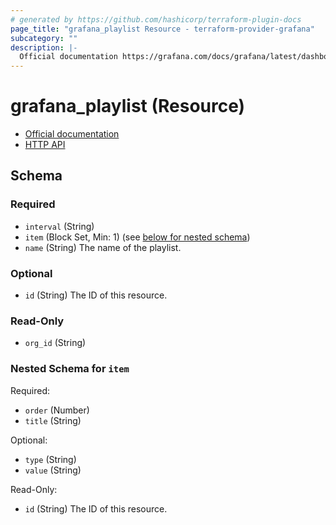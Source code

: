 ```yaml
---
# generated by https://github.com/hashicorp/terraform-plugin-docs
page_title: "grafana_playlist Resource - terraform-provider-grafana"
subcategory: ""
description: |-
  Official documentation https://grafana.com/docs/grafana/latest/dashboards/playlist/HTTP API https://grafana.com/docs/grafana/latest/http_api/playlist/
---
```


# grafana_playlist (Resource)

* [Official documentation](https://grafana.com/docs/grafana/latest/dashboards/playlist/)
* [HTTP API](https://grafana.com/docs/grafana/latest/http_api/playlist/)



<!-- schema generated by tfplugindocs -->
## Schema

### Required

- `interval` (String)
- `item` (Block Set, Min: 1) (see [below for nested schema](#nestedblock--item))
- `name` (String) The name of the playlist.

### Optional

- `id` (String) The ID of this resource.

### Read-Only

- `org_id` (String)

<a id="nestedblock--item"></a>
### Nested Schema for `item`

Required:

- `order` (Number)
- `title` (String)

Optional:

- `type` (String)
- `value` (String)

Read-Only:

- `id` (String) The ID of this resource.


